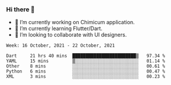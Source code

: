 ### Hi there 👋

<!--
**devcat37/devcat37** is a ✨ _special_ ✨ repository because its `README.md` (this file) appears on your GitHub profile.-->


- 🔭 I’m currently working on Chimicum application.
- 🌱 I’m currently learning Flutter/Dart.
- 👯 I’m looking to collaborate with UI designers.
<!-- - 🤔 I’m looking for help with ... -->

<!--START_SECTION:waka-->
```text
Week: 16 October, 2021 - 22 October, 2021

Dart     21 hrs 40 mins  ████████████████████████▒   97.34 % 
YAML     15 mins         ▒░░░░░░░░░░░░░░░░░░░░░░░░   01.14 % 
Other    8 mins          ░░░░░░░░░░░░░░░░░░░░░░░░░   00.61 % 
Python   6 mins          ░░░░░░░░░░░░░░░░░░░░░░░░░   00.47 % 
XML      3 mins          ░░░░░░░░░░░░░░░░░░░░░░░░░   00.23 % 
```
<!--END_SECTION:waka-->
